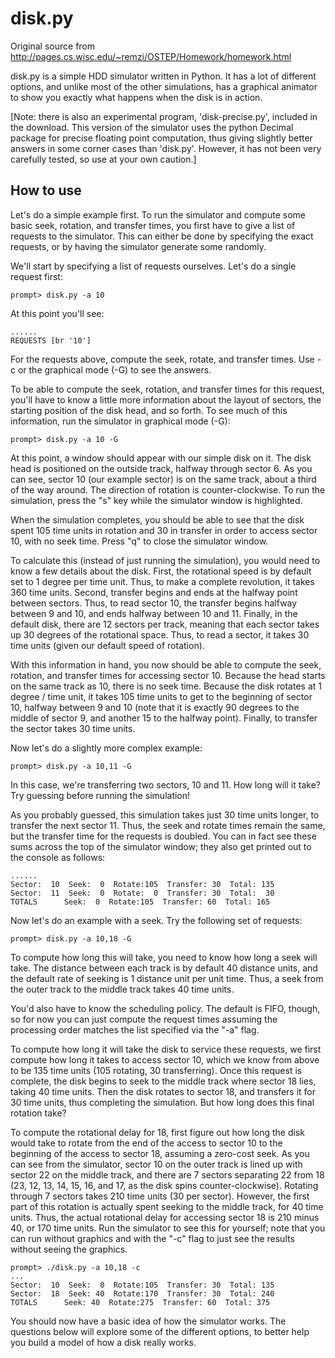 # disk.py

Original source from http://pages.cs.wisc.edu/~remzi/OSTEP/Homework/homework.html

disk.py is a simple HDD simulator written in Python. It has a lot of different options, and unlike most of the other simulations, has a graphical animator to show you exactly what happens when the disk is in action. 

[Note: there is also an experimental program, 'disk-precise.py', included in the download. This version of the simulator uses the python Decimal package for precise floating point computation, thus giving slightly better answers in some corner cases than 'disk.py'. However, it has not been very carefully tested, so use at your own caution.]

## How to use

Let's do a simple example first. To run the simulator and compute some basic seek, rotation, and transfer times, you first have to give a list of requests to the simulator. This can either be done by specifying the exact requests, or
by having the simulator generate some randomly. 

We'll start by specifying a list of requests ourselves. Let's do a single request first:

	prompt> disk.py -a 10

At this point you'll see:

	......
	REQUESTS [br '10']

For the requests above, compute the seek, rotate, and transfer times. Use -c or the graphical mode (-G) to see the answers.

To be able to compute the seek, rotation, and transfer times for this request, you'll have to know a little more information about the layout of sectors, the starting position of the disk head, and so forth. To see much of this information, run the simulator in graphical mode (-G):

	prompt> disk.py -a 10 -G

At this point, a window should appear with our simple disk on it. The disk head is positioned on the outside track, halfway through sector 6. As you can see, sector 10 (our example sector) is on the same track, about a third of the way around. The direction of rotation is counter-clockwise. To run the simulation, press the "s" key while the simulator window is highlighted.

When the simulation completes, you should be able to see that the disk spent 105 time units in rotation and 30 in transfer in order to access sector 10, with no seek time. Press "q" to close the simulator window.

To calculate this (instead of just running the simulation), you would need to know a few details about the disk. First, the rotational speed is by default set to 1 degree per time unit. Thus, to make a complete revolution, it takes 360 time units. Second, transfer begins and ends at the halfway point between sectors. Thus, to read sector 10, the transfer begins halfway between 9 and 10, and ends halfway between 10 and 11.  Finally, in the default disk, there are 12 sectors per track, meaning that each sector takes up 30 degrees of the rotational space. Thus, to read a sector, it takes 30 time units (given our default speed of rotation).

With this information in hand, you now should be able to compute the seek, rotation, and transfer times for accessing sector 10. Because the head starts on the same track as 10, there is no seek time. Because the disk rotates at 1 degree / time unit, it takes 105 time units to get to the beginning of sector 10, halfway between 9 and 10 (note that it is exactly 90 degrees to the middle of sector 9, and another 15 to the halfway point). Finally, to transfer the sector takes 30 time units.

Now let's do a slightly more complex example:

	prompt> disk.py -a 10,11 -G

In this case, we're transferring two sectors, 10 and 11. How long will it take? Try guessing before running the simulation!

As you probably guessed, this simulation takes just 30 time units longer, to transfer the next sector 11. Thus, the seek and rotate times remain the same, but the transfer time for the requests is doubled. You can in fact see these sums across the top of the simulator window; they also get printed out to the console as follows:

	......
	Sector:  10  Seek:  0  Rotate:105  Transfer: 30  Total: 135
	Sector:  11  Seek:  0  Rotate:  0  Transfer: 30  Total:  30
	TOTALS      Seek:  0  Rotate:105  Transfer: 60  Total: 165

Now let's do an example with a seek. Try the following set of requests:

	prompt> disk.py -a 10,18 -G

To compute how long this will take, you need to know how long a seek will take. The distance between each track is by default 40 distance units, and the default rate of seeking is 1 distance unit per unit time. Thus, a seek from the outer track to the middle track takes 40 time units. 

You'd also have to know the scheduling policy. The default is FIFO, though, so for now you can just compute the request times assuming the processing order matches the list specified via the "-a" flag.

To compute how long it will take the disk to service these requests, we first compute how long it takes to access sector 10, which we know from above to be 135 time units (105 rotating, 30 transferring). Once this request is complete, the disk begins to seek to the middle track where sector 18 lies, taking 40 time units. Then the disk rotates to sector 18, and transfers it for 30 time units, thus completing the simulation. But how long does this final rotation take?

To compute the rotational delay for 18, first figure out how long the disk would take to rotate from the end of the access to sector 10 to the beginning of the access to sector 18, assuming a zero-cost seek. As you can see from the simulator, sector 10 on the outer track is lined up with sector 22 on the middle track, and there are 7 sectors separating 22 from 18 (23, 12, 13, 14, 15, 16, and 17, as the disk spins counter-clockwise). Rotating through 7 sectors takes 210 time units (30 per sector). However, the first part of this rotation is actually spent seeking to the middle track, for 40 time units. Thus, the actual rotational delay for accessing sector 18 is 210 minus 40, or 170 time units. Run the simulator to see this for yourself; note that you can run without graphics and with the "-c" flag to just see the results without seeing the graphics.

	prompt> ./disk.py -a 10,18 -c
	...
	Sector:  10  Seek:  0  Rotate:105  Transfer: 30  Total: 135
	Sector:  18  Seek: 40  Rotate:170  Transfer: 30  Total: 240
	TOTALS      Seek: 40  Rotate:275  Transfer: 60  Total: 375

You should now have a basic idea of how the simulator works. The questions below will explore some of the different options, to better help you build a model of how a disk really works.

